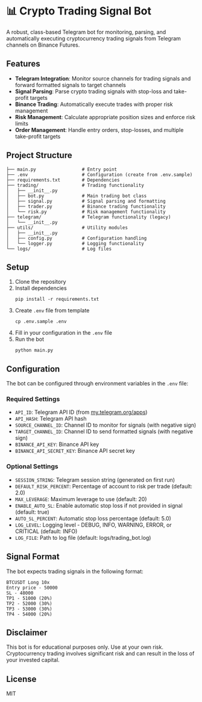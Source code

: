# 📊 Crypto Trading Signal Bot

A robust, class-based Telegram bot for monitoring, parsing, and automatically executing cryptocurrency trading signals from Telegram channels on Binance Futures.

## Features

- **Telegram Integration**: Monitor source channels for trading signals and forward formatted signals to target channels
- **Signal Parsing**: Parse crypto trading signals with stop-loss and take-profit targets
- **Binance Trading**: Automatically execute trades with proper risk management
- **Risk Management**: Calculate appropriate position sizes and enforce risk limits
- **Order Management**: Handle entry orders, stop-losses, and multiple take-profit targets

## Project Structure

```
├── main.py                 # Entry point
├── .env                    # Configuration (create from .env.sample)
├── requirements.txt        # Dependencies
├── trading/                # Trading functionality
│   ├── __init__.py
│   ├── bot.py              # Main trading bot class
│   ├── signal.py           # Signal parsing and formatting
│   ├── trader.py           # Binance trading functionality
│   └── risk.py             # Risk management functionality
├── telegram/               # Telegram functionality (legacy)
│   └── __init__.py
├── utils/                  # Utility modules
│   ├── __init__.py
│   ├── config.py           # Configuration handling
│   └── logger.py           # Logging functionality
└── logs/                   # Log files
```

## Setup

1. Clone the repository
2. Install dependencies
   ```
   pip install -r requirements.txt
   ```
3. Create `.env` file from template
   ```
   cp .env.sample .env
   ```
4. Fill in your configuration in the `.env` file
5. Run the bot
   ```
   python main.py
   ```

## Configuration

The bot can be configured through environment variables in the `.env` file:

### Required Settings

- `API_ID`: Telegram API ID (from [my.telegram.org/apps](https://my.telegram.org/apps))
- `API_HASH`: Telegram API hash
- `SOURCE_CHANNEL_ID`: Channel ID to monitor for signals (with negative sign)
- `TARGET_CHANNEL_ID`: Channel ID to send formatted signals (with negative sign)
- `BINANCE_API_KEY`: Binance API key
- `BINANCE_API_SECRET_KEY`: Binance API secret key

### Optional Settings

- `SESSION_STRING`: Telegram session string (generated on first run)
- `DEFAULT_RISK_PERCENT`: Percentage of account to risk per trade (default: 2.0)
- `MAX_LEVERAGE`: Maximum leverage to use (default: 20)
- `ENABLE_AUTO_SL`: Enable automatic stop loss if not provided in signal (default: true)
- `AUTO_SL_PERCENT`: Automatic stop loss percentage (default: 5.0)
- `LOG_LEVEL`: Logging level - DEBUG, INFO, WARNING, ERROR, or CRITICAL (default: INFO)
- `LOG_FILE`: Path to log file (default: logs/trading_bot.log)

## Signal Format

The bot expects trading signals in the following format:

```
BTCUSDT Long 10x
Entry price - 50000
SL - 48000
TP1 - 51000 (20%)
TP2 - 52000 (30%)
TP3 - 53000 (30%)
TP4 - 54000 (20%)
```

## Disclaimer

This bot is for educational purposes only. Use at your own risk. Cryptocurrency trading involves significant risk and can result in the loss of your invested capital.

## License

MIT